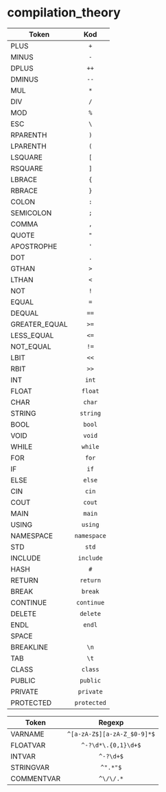 # compilation_theory

| Token         |   Kod   |
| ------------- | :---------: |
| PLUS          |     `+`     |
| MINUS         |     `-`     |
| DPLUS         |    `++`     |
| DMINUS        |    `--`     |
| MUL           |     `*`     |
| DIV           |     `/`     |
| MOD           |     `%`     |
| ESC           |     `\`     |
| RPARENTH      |     `)`     |
| LPARENTH      |     `(`     |
| LSQUARE       |     `[`     |
| RSQUARE       |     `]`     |
| LBRACE        |     `{`     |
| RBRACE        |     `}`     |
| COLON         |     `:`     |
| SEMICOLON     |     `;`     |
| COMMA         |     `,`     |
| QUOTE         |     `"`     |
| APOSTROPHE    |     `'`     |
| DOT           |     `.`     |
| GTHAN         |     `>`     |
| LTHAN         |     `<`     |
| NOT           |     `!`     |
| EQUAL         |     `=`     |
| DEQUAL        |    `==`     |
| GREATER_EQUAL |    `>=`     |
| LESS_EQUAL    |    `<=`     |
| NOT_EQUAL     |    `!=`     |
| LBIT          |    `<<`     |
| RBIT          |    `>>`     |
| INT           |    `int`    |
| FLOAT         |   `float`   |
| CHAR          |   `char`    |
| STRING        |  `string`   |
| BOOL          |   `bool`    |
| VOID          |   `void`    |
| WHILE         |   `while`   |
| FOR           |    `for`    |
| IF            |    `if`     |
| ELSE          |   `else`    |
| CIN           |    `cin`    |
| COUT          |   `cout`    |
| MAIN          |   `main`    |
| USING         |   `using`   |
| NAMESPACE     | `namespace` |
| STD           |    `std`    |
| INCLUDE       |  `include`  |
| HASH          |     `#`     |
| RETURN        |  `return`   |
| BREAK         |   `break`   |
| CONTINUE      | `continue`  |
| DELETE        |  `delete`   |
| ENDL          |   `endl`    |
| SPACE         |     ` `     |
| BREAKLINE     |    `\n`     |
| TAB           |    `\t`     |
| CLASS         |      `class`         |
| PUBLIC        |      `public`        |
| PRIVATE       |      `private`       |
| PROTECTED     |      `protected`     | 
<!-- 
| AND           |    `&&`     |
| OR            |      `      |  | ` |
| CLASS         |      `class`         |
| PUBLIC        |      `public`        |
| PRIVATE       |      `private`       |
| PROTECTED     |      `protected`     | 
 CONST         |      `const`         |
| STATIC        |      `static`        |
| VIRTUAL       |      `virtual`       | 
-->

| Token      |           Regexp            |
| ---------- | :-------------------------: |
| VARNAME    | `^[a-zA-Z$][a-zA-Z_$0-9]*$` |
| FLOATVAR   |     `^-?\d*\.{0,1}\d+$`     |
| INTVAR     |          `^-?\d+$`          |
| STRINGVAR  |          `^".*"$`           |
| COMMENTVAR |          `^\/\/.*`          |

